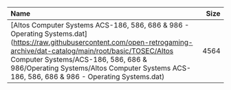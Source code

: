 |Name|Size|
|:---|---:|
|[Altos Computer Systems ACS-186, 586, 686 & 986 - Operating Systems.dat](https://raw.githubusercontent.com/open-retrogaming-archive/dat-catalog/main/root/basic/TOSEC/Altos Computer Systems/ACS-186, 586, 686 & 986/Operating Systems/Altos Computer Systems ACS-186, 586, 686 & 986 - Operating Systems.dat)|4564|
